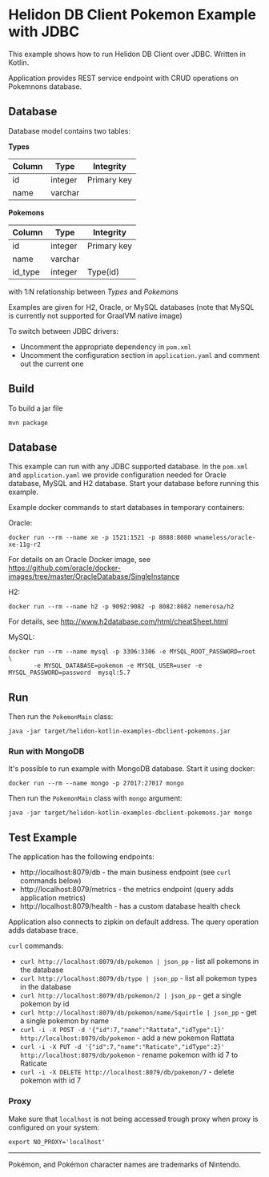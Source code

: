 # Helidon DB Client Pokemon Example with JDBC

This example shows how to run Helidon DB Client over JDBC. Written in Kotlin.

Application provides REST service endpoint with CRUD operations on Pokemnons
database.

## Database

Database model contains two tables:

**Types**

| Column | Type    | Integrity   |
|--------|---------|-------------|
| id     | integer | Primary key |
| name   | varchar | &nbsp;      |

**Pokemons**

| Column  | Type    | Integrity   |
|---------|---------|-------------|
| id      | integer | Primary key |
| name    | varchar | &nbsp;      |
| id_type | integer | Type(id)    |

with 1:N relationship between *Types* and *Pokemons*

Examples are given for H2, Oracle, or MySQL databases (note that MySQL is currently not supported for GraalVM native image)

To switch between JDBC drivers:

- Uncomment the appropriate dependency in `pom.xml`
- Uncomment the configuration section in `application.yaml` and comment out the current one

## Build

To build a jar file
```
mvn package
```

## Database
This example can run with any JDBC supported database.
In the `pom.xml` and `application.yaml` we provide configuration needed for Oracle database, MySQL and H2 database.
Start your database before running this example.

Example docker commands to start databases in temporary containers: 

Oracle:
```
docker run --rm --name xe -p 1521:1521 -p 8888:8080 wnameless/oracle-xe-11g-r2
```
For details on an Oracle Docker image, see https://github.com/oracle/docker-images/tree/master/OracleDatabase/SingleInstance

H2:
```
docker run --rm --name h2 -p 9092:9082 -p 8082:8082 nemerosa/h2
```
For details, see http://www.h2database.com/html/cheatSheet.html

MySQL:
```
docker run --rm --name mysql -p 3306:3306 -e MYSQL_ROOT_PASSWORD=root \
       -e MYSQL_DATABASE=pokemon -e MYSQL_USER=user -e MYSQL_PASSWORD=password  mysql:5.7
```


## Run

Then run the `PokemonMain` class:
```
java -jar target/helidon-kotlin-examples-dbclient-pokemons.jar
```


### Run with MongoDB

It's possible to run example with MongoDB database. Start it using docker:
```
docker run --rm --name mongo -p 27017:27017 mongo
```

Then run the `PokemonMain` class with `mongo` argument:
```
java -jar target/helidon-kotlin-examples-dbclient-pokemons.jar mongo
```

## Test Example

The application has the following endpoints:

- http://localhost:8079/db - the main business endpoint (see `curl` commands below)
- http://localhost:8079/metrics - the metrics endpoint (query adds application metrics)
- http://localhost:8079/health - has a custom database health check

Application also connects to zipkin on default address.
The query operation adds database trace.

`curl` commands:

- `curl http://localhost:8079/db/pokemon | json_pp` - list all pokemons in the database
- `curl http://localhost:8079/db/type | json_pp` - list all pokemon types in the database
- `curl http://localhost:8079/db/pokemon/2 | json_pp` - get a single pokemon by id
- `curl http://localhost:8079/db/pokemon/name/Squirtle | json_pp` - get a single pokemon by name
- `curl -i -X POST -d '{"id":7,"name":"Rattata","idType":1}' http://localhost:8079/db/pokemon` - add a new pokemon Rattata
- `curl -i -X PUT -d '{"id":7,"name":"Raticate","idType":2}' http://localhost:8079/db/pokemon` - rename pokemon with id 7 to Raticate
- `curl -i -X DELETE http://localhost:8079/db/pokemon/7` - delete pokemon with id 7

### Proxy

Make sure that `localhost` is not being accessed trough proxy when proxy is configured on your system:
```
export NO_PROXY='localhost'
```

---

Pokémon, and Pokémon character names are trademarks of Nintendo.
